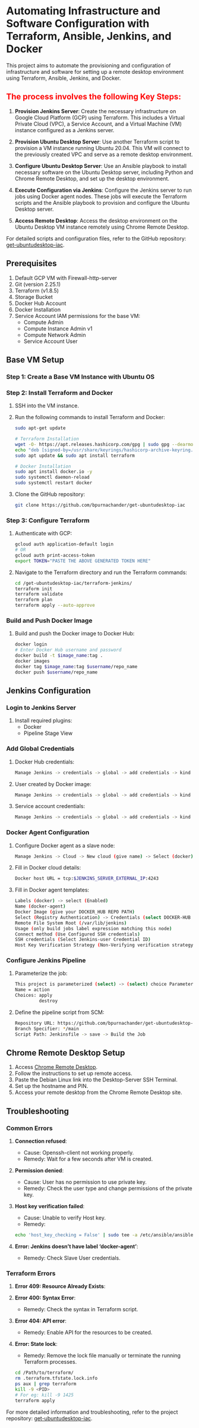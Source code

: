 # Automating Infrastructure and Software Configuration with Terraform, Ansible, Jenkins, and Docker

This project aims to automate the provisioning and configuration of infrastructure and software for setting up a remote desktop environment using Terraform, Ansible, Jenkins, and Docker.

## <span style="color: red;">The process involves the following Key Steps:</span>

1. **Provision Jenkins Server**: Create the necessary infrastructure on Google Cloud Platform (GCP) using Terraform. This includes a Virtual Private Cloud (VPC), a Service Account, and a Virtual Machine (VM) instance configured as a Jenkins server.

2. **Provision Ubuntu Desktop Server**: Use another Terraform script to provision a VM instance running Ubuntu 20.04. This VM will connect to the previously created VPC and serve as a remote desktop environment.

3. **Configure Ubuntu Desktop Server**: Use an Ansible playbook to install necessary software on the Ubuntu Desktop server, including Python and Chrome Remote Desktop, and set up the desktop environment.

4. **Execute Configuration via Jenkins**: Configure the Jenkins server to run jobs using Docker agent nodes. These jobs will execute the Terraform scripts and the Ansible playbook to provision and configure the Ubuntu Desktop server.

5. **Access Remote Desktop**: Access the desktop environment on the Ubuntu Desktop VM instance remotely using Chrome Remote Desktop.

For detailed scripts and configuration files, refer to the GitHub repository: [get-ubuntudesktop-iac](https://github.com/bpurnachander/get-ubuntudesktop-iac).

## Prerequisites

1. Default GCP VM with Firewall-http-server
2. Git (version 2.25.1)
3. Terraform (v1.8.5)
4. Storage Bucket
5. Docker Hub Account
6. Docker Installation
7. Service Account IAM permissions for the base VM:
   - Compute Admin
   - Compute Instance Admin v1
   - Compute Network Admin
   - Service Account User

## Base VM Setup

### Step 1: Create a Base VM Instance with Ubuntu OS

### Step 2: Install Terraform and Docker

1. SSH into the VM instance.
2. Run the following commands to install Terraform and Docker:

    ```bash
    sudo apt-get update

    # Terraform Installation
    wget -O- https://apt.releases.hashicorp.com/gpg | sudo gpg --dearmor -o /usr/share/keyrings/hashicorp-archive-keyring.gpg
    echo "deb [signed-by=/usr/share/keyrings/hashicorp-archive-keyring.gpg] https://apt.releases.hashicorp.com $(lsb_release -cs) main" | sudo tee /etc/apt/sources.list.d/hashicorp.list
    sudo apt update && sudo apt install terraform

    # Docker Installation
    sudo apt install docker.io -y
    sudo systemctl daemon-reload
    sudo systemctl restart docker
    ```

3. Clone the GitHub repository:

    ```bash
    git clone https://github.com/bpurnachander/get-ubuntudesktop-iac
    ```

### Step 3: Configure Terraform

1. Authenticate with GCP:

    ```bash
    gcloud auth application-default login
    # OR
    gcloud auth print-access-token
    export TOKEN="PASTE THE ABOVE GENERATED TOKEN HERE"
    ```

2. Navigate to the Terraform directory and run the Terraform commands:

    ```bash
    cd /get-ubuntudesktop-iac/terraform-jenkins/
    terraform init
    terraform validate
    terraform plan
    terraform apply --auto-approve
    ```

### Build and Push Docker Image

1. Build and push the Docker image to Docker Hub:

    ```bash
    docker login
    # Enter Docker Hub username and password
    docker build -t $image_name:tag .
    docker images 
    docker tag $image_name:tag $username/repo_name
    docker push $username/repo_name
    ```

## Jenkins Configuration

### Login to Jenkins Server

1. Install required plugins:
   - Docker
   - Pipeline Stage View

### Add Global Credentials

1. Docker Hub credentials:

    ```bash
    Manage Jenkins -> credentials -> global -> add credentials -> kind (username & password) -> username & password (Docker Hub username & password) -> Id (docker-hub) -> save
    ```

2. User created by Docker image:

    ```bash
    Manage Jenkins -> credentials -> global -> add credentials -> kind (username & password) -> username (jenkins) -> password (password) -> Id (jenkins-user) -> save
    ```

3. Service account credentials:

    ```bash
    Manage Jenkins -> credentials -> global -> add credentials -> kind (secret file) -> File -> Id () -> save
    ```

### Docker Agent Configuration

1. Configure Docker agent as a slave node:

    ```bash
    Manage Jenkins -> Cloud -> New cloud (give name) -> Select (docker) Create
    ```

2. Fill in Docker cloud details:

    ```bash
    Docker host URL = tcp:$JENKINS_SERVER_EXTERNAL_IP:4243
    ```

3. Fill in Docker agent templates:

    ```bash
    Labels (docker) -> select (Enabled)
    Name (docker-agent)
    Docker Image (give your DOCKER_HUB REPO PATH)
    Select (Registry Authentication) -> Credentials (select DOCKER-HUB credential ID)
    Remote File System Root (/var/lib/jenkins)
    Usage (only build jobs label expression matching this node)
    Connect method (Use Configured SSH credentials)
    SSH credentials (Select Jenkins-user Credential ID)
    Host Key Verification Strategy (Non-Verifying verification strategy) -> save
    ```

### Configure Jenkins Pipeline

1. Parameterize the job:

    ```bash
    This project is parameterized (select) -> (select) choice Parameters
    Name = action
    Choices: apply
             destroy
    ```

2. Define the pipeline script from SCM:

    ```bash
    Repository URL: https://github.com/bpurnachander/get-ubuntudesktop-iac.git
    Branch Specifier: */main
    Script Path: Jenkinsfile -> save -> Build the Job
    ```

## Chrome Remote Desktop Setup

1. Access [Chrome Remote Desktop](https://remotedesktop.google.com/access/).
2. Follow the instructions to set up remote access.
3. Paste the Debian Linux link into the Desktop-Server SSH Terminal.
4. Set up the hostname and PIN.
5. Access your remote desktop from the Chrome Remote Desktop site.

## Troubleshooting

### Common Errors

1. **Connection refused**:
   - Cause: Openssh-client not working properly.
   - Remedy: Wait for a few seconds after VM is created.

2. **Permission denied**:
   - Cause: User has no permission to use private key.
   - Remedy: Check the user type and change permissions of the private key.

3. **Host key verification failed**:
   - Cause: Unable to verify Host key.
   - Remedy:

    ```bash
    echo 'host_key_checking = False' | sudo tee -a /etc/ansible/ansible.cfg
    ```

4. **Error: Jenkins doesn’t have label ‘docker-agent’**:
   - Remedy: Check Slave User credentials.

### Terraform Errors

1. **Error 409: Resource Already Exists**:
2. **Error 400: Syntax Error**:
   - Remedy: Check the syntax in Terraform script.

3. **Error 404: API error**:
   - Remedy: Enable API for the resources to be created.

4. **Error: State lock**:
   - Remedy: Remove the lock file manually or terminate the running Terraform processes.

    ```bash
    cd /Path/to/terraform/
    rm .terraform.tfstate.lock.info
    ps aux | grep terraform
    kill -9 <PID>
    # For eg: kill -9 1425
    terraform apply
    ```

For more detailed information and troubleshooting, refer to the project repository: [get-ubuntudesktop-iac](https://github.com/bpurnachander/get-ubuntudesktop-iac).
